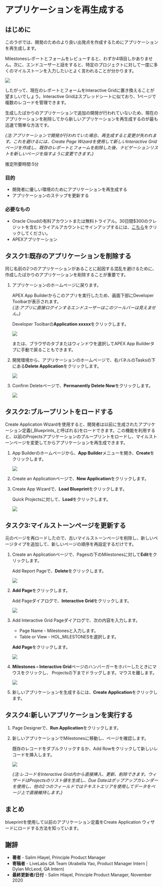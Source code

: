 # アプリケーションを再生成する

## はじめに

このラボでは、開発のためのより良い出発点を作成するためにアプリケーションを再生成します。  

Milestonesレポートとフォームをレビューすると、わずか4項目しかありません。次に、エンドユーザーと話をすると、特定のプロジェクトに対して一度に多くのマイルストーンを入力したいとよく言われることが分かります。

![](images/milestones.png " ")

したがって、現在のレポートとフォームをInteractive Gridに置き換えることが望ましいでしょう。Interactive Gridはスプレッドシートに似ており、1ページで複数のレコードを管理できます。  

生成したばかりのアプリケーションで追加の開発が行われていないため、現在のアプリケーションを削除してから新しいアプリケーションを再生成するのが最も迅速で簡単な方法です。  

*{注:アプリケーションで開発が行われていた場合、再生成すると変更が失われます。これを避けるには、Create Page Wizardを使用して新しいInteractive Gridページを作成し、既存のレポートとフォームを削除した後、ナビゲーションリストを新しいページを指すように変更できます。}*  

推定所要時間:5分  

### 目的
- 開発者に優しい環境のためにアプリケーションを再生成する  
- アプリケーションのステップを更新する  

### 必要なもの  

- Oracle Cloudの有料アカウントまたは無料トライアル。30日間$300のクレジットを含むトライアルアカウントにサインアップするには、[こちら](http://oracle.com/cloud/free)をクリックしてください。  
- APEXアプリケーション

## タスク1:既存のアプリケーションを削除する
同じ名前の2つのアプリケーションがあることに起因する混乱を避けるために、作成したばかりのアプリケーションを削除することが重要です。

1. アプリケーションのホームページに戻ります。  

   APEX App Builderからこのアプリを実行したため、画面下部にDeveloper Toolbarが表示されます。     
   *{注:アプリに直接ログインするエンドユーザーはこのツールバーは見えません。}*

   Developer Toolbarの**Application xxxxx**をクリックします。

   ![](images/dev-toolbar.png " ")  

   または、ブラウザのタブまたはウィンドウを選択してAPEX App Builderタブに手動で戻ることもできます。

2. 開発環境から、アプリケーションのホームページで、右パネルのTasksの下にある**Delete Application**をクリックします。

   ![](images/delete-app.png " ")  

3. Confirm Deleteページで、**Permanently Delete Now**をクリックします。

   ![](images/perm-delete-now.png " ")  
 

## タスク2:ブループリントをロードする 
Create Application Wizardを使用すると、開発者は以前に生成されたアプリケーション定義(_Blueprints_と呼ばれる)をロードできます。この機能を利用すると、以前のProjectsアプリケーションのブループリントをロードし、マイルストーンページを変更してからアプリケーションを再生成できます。

1. App Builderのホームページから、**App Builder**メニューを開き、**Create**をクリックします。

   ![](images/go-create-app.png " ")  

2. Create an Applicationページで、**New Application**をクリックします。

3. Create App Wizardで、**Load Blueprint**をクリックします。

   Quick Projectsに対して、**Load**をクリックします。

   ![](images/load-blueprint.png " ")

## タスク3:マイルストーンページを更新する
元のページを再ロードしたので、古いマイルストーンページを削除し、新しいページタイプを追加して、新しいページの順序を再設定するだけです。

1. Create an Applicationページで、Pagesの下のMilestonesに対して**Edit**をクリックします。  

   Add Report Pageで、**Delete**をクリックします。

   ![](images/delete-page.png " ")

2. **Add Page**をクリックします。  

   Add Pageダイアログで、**Interactive Grid**をクリックします。

   ![](images/select-ig.png " ")  

3. Add Interactive Grid Pageダイアログで、次の内容を入力します。
   - Page Name - Milestonesと入力します。  
   - Table or View - HOL_MILESTONESを選択します。  

   **Add Page**をクリックします。

   ![](images/add-page.png " ")  

4. **Milestones – Interactive Grid**ページのハンバーガーをホバーしたときにマウスをクリックし、 Projectsの下までドラッグします。マウスを離します。

   ![](images/drag-page.png " ")  

5. 新しいアプリケーションを生成するには、**Create Application**をクリックします。  

## タスク4:新しいアプリケーションを実行する

1. Page Designerで、**Run Application**をクリックします。  

2. 新しいアプリケーションでMilestonesに移動し、ページを確認します。  

   既存のレコードをダブルクリックするか、Add Rowをクリックして新しいレコードを挿入します。

   ![](images/new-page.png " ")  

   *{注:レコードをInteractive Grid内から直接挿入、更新、削除できます。ウィザードはProjectsのリスト値を生成し、Due Dateはポップアップカレンダーを使用し、他の2つのフィールドではテキストエリアを使用してデータをページ上で直接維持します。}*   

## **まとめ**  
blueprintを使用して以前のアプリケーション定義をCreate Application ウィザードにロードする方法を知っています。

## **謝辞**

  - **著者** - Salim Hlayel, Principle Product Manager
  - **寄稿者** - LiveLabs QA Team (Arabella Yao, Product Manager Intern | Dylan McLeod, QA Intern)
  - **最終更新者/日付** - Salim Hlayel, Principle Product Manager, November 2020
